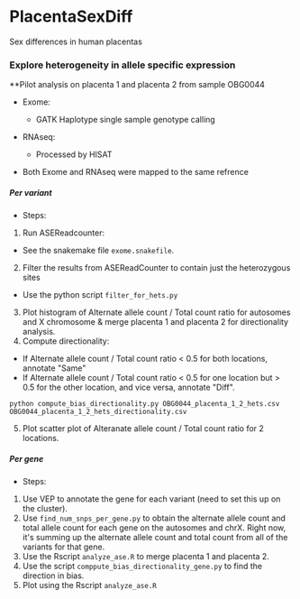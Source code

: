 # PlacentaSexDiff
Sex differences in human placentas

### Explore heterogeneity in allele specific expression

**Pilot analysis on placenta 1 and placenta 2 from sample OBG0044 

* Exome:
  - GATK Haplotype single sample genotype calling
* RNAseq:
  - Processed by HISAT
  
* Both Exome and RNAseq were mapped to the same refrence 

##### Per variant
* Steps:
1. Run ASEReadcounter:
  - See the snakemake file `exome.snakefile`.
2. Filter the results from ASEReadCounter to contain just the heterozygous sites
  - Use the python script `filter_for_hets.py`
3. Plot histogram of Alternate allele count / Total count ratio for autosomes and X chromosome & merge placenta 1 and placenta 2 for directionality analysis.
4. Compute directionality:
  - If Alternate allele count / Total count ratio < 0.5 for both locations, annotate "Same"
  - If Alternate allele count / Total count ratio < 0.5 for one location but > 0.5 for the other location, and vice versa, annotate "Diff".
  
  ```
  python compute_bias_directionality.py OBG0044_placenta_1_2_hets.csv OBG0044_placenta_1_2_hets_directionality.csv
  ```
5. Plot scatter plot of Alteranate allele count / Total count ratio for 2 locations.

##### Per gene
* Steps:
1. Use VEP to annotate the gene for each variant (need to set this up on the cluster).
2. Use `find_num_snps_per_gene.py` to obtain the alternate allele count and total allele count for each gene on the autosomes and chrX. Right now, it's summing up the alternate allele count and total count from all of the variants for that gene. 
3. Use the Rscript `analyze_ase.R` to merge placenta 1 and placenta 2. 
4. Use the script `comppute_bias_directionality_gene.py` to find the direction in bias. 
5. Plot using the Rscript `analyze_ase.R`
